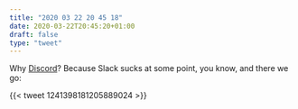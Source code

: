 ```yaml
---
title: "2020 03 22 20 45 18"
date: 2020-03-22T20:45:20+01:00
draft: false
type: "tweet"
---
```


Why [Discord](https://discordapp.com)? Because Slack sucks at some point, you know, and there we go:

{{< tweet 1241398181205889024 >}}
